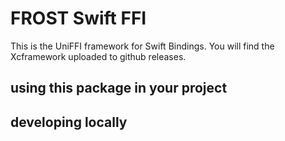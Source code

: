 # FROST Swift FFI

This is the UniFFI framework for Swift Bindings. You will
find the Xcframework uploaded to github releases.

## using this package in your project

## developing locally
